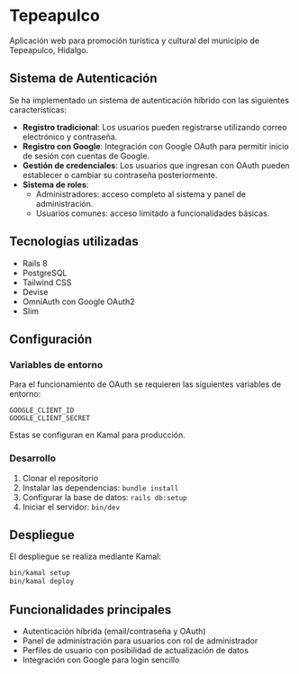 # Tepeapulco

Aplicación web para promoción turística y cultural del municipio de Tepeapulco, Hidalgo.

## Sistema de Autenticación

Se ha implementado un sistema de autenticación híbrido con las siguientes características:

- **Registro tradicional**: Los usuarios pueden registrarse utilizando correo electrónico y contraseña.
- **Registro con Google**: Integración con Google OAuth para permitir inicio de sesión con cuentas de Google.
- **Gestión de credenciales**: Los usuarios que ingresan con OAuth pueden establecer o cambiar su contraseña posteriormente.
- **Sistema de roles**: 
  - Administradores: acceso completo al sistema y panel de administración.
  - Usuarios comunes: acceso limitado a funcionalidades básicas.

## Tecnologías utilizadas

- Rails 8
- PostgreSQL
- Tailwind CSS
- Devise
- OmniAuth con Google OAuth2
- Slim

## Configuración

### Variables de entorno

Para el funcionamiento de OAuth se requieren las siguientes variables de entorno:

```
GOOGLE_CLIENT_ID
GOOGLE_CLIENT_SECRET
```

Estas se configuran en Kamal para producción.

### Desarrollo

1. Clonar el repositorio
2. Instalar las dependencias: `bundle install`
3. Configurar la base de datos: `rails db:setup`
4. Iniciar el servidor: `bin/dev`

## Despliegue

El despliegue se realiza mediante Kamal:

```bash
bin/kamal setup
bin/kamal deploy
```

## Funcionalidades principales

- Autenticación híbrida (email/contraseña y OAuth)
- Panel de administración para usuarios con rol de administrador
- Perfiles de usuario con posibilidad de actualización de datos
- Integración con Google para login sencillo
